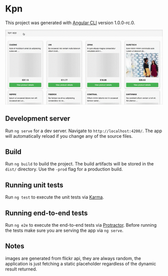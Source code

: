 # Kpn

This project was generated with [Angular CLI](https://github.com/angular/angular-cli) version 1.0.0-rc.0.

<img src="https://github.com/HichemBenChaaben/shopping-flow/blob/master/capture.gif"/>

## Development server
Run `ng serve` for a dev server. Navigate to `http://localhost:4200/`. The app will automatically reload if you change any of the source files.

## Build

Run `ng build` to build the project. The build artifacts will be stored in the `dist/` directory. Use the `-prod` flag for a production build.

## Running unit tests

Run `ng test` to execute the unit tests via [Karma](https://karma-runner.github.io).

## Running end-to-end tests

Run `ng e2e` to execute the end-to-end tests via [Protractor](http://www.protractortest.org/).
Before running the tests make sure you are serving the app via `ng serve`.

## Notes

 images are generated from flickr api, they are always random, the application is just fetching a static placeholder regardless of the dynamic result returned.
